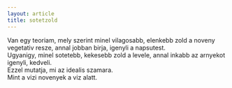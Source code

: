 ```yaml
---
layout: article
title: sotetzold
---
```

Van egy teoriam, mely szerint minel vilagosabb, elenkebb zold a noveny vegetativ resze, annal jobban birja, igenyli a napsutest.  
Ugyanigy, minel sotetebb, kekesebb zold a levele, annal inkabb az arnyekot igenyli, kedveli.  
Ezzel mutatja, mi az idealis szamara.  
Mint a vizi novenyek a viz alatt.